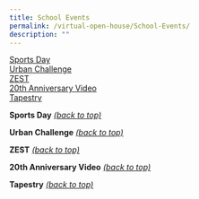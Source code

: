 ```yaml
---
title: School Events
permalink: /virtual-open-house/School-Events/
description: ""
---
```

<a name="Backtotop"></a>

[Sports Day](#SportsDay)  
[Urban Challenge](#UrbanChallenge)  
[ZEST](#ZEST)  
[20th Anniversary Video](#20thAnniversaryVideo)  
[Tapestry](#Tapestry)

**Sports Day** [_(back to top)_](https://zhenghuasec.moe.edu.sg/2022-virtual-open-house/#top)


**Urban Challenge** [_(back to top)_](https://zhenghuasec.moe.edu.sg/2022-virtual-open-house/#top)


**ZEST** [_(back to top)_](https://zhenghuasec.moe.edu.sg/2022-virtual-open-house/#top)



**20th Anniversary Video** [_(back to top)_](https://zhenghuasec.moe.edu.sg/2022-virtual-open-house/#top)



**Tapestry** [_(back to top)_](https://zhenghuasec.moe.edu.sg/2022-virtual-open-house/#top)
